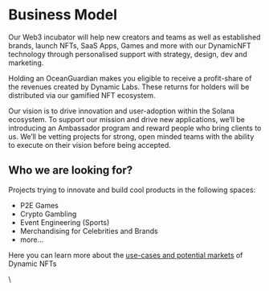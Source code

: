 # Business Model

Our Web3 incubator will help new creators and teams as well as established brands, launch NFTs, SaaS Apps, Games and more with our DynamicNFT technology through personalised support with strategy, design, dev and marketing.

Holding an OceanGuardian makes you eligible to receive a profit-share of the revenues created by Dynamic Labs. These returns for holders will be distributed via our gamified NFT ecosystem.

Our vision is to drive innovation and user-adoption within the Solana ecosystem. To support our mission and drive new applications, we’ll be introducing an Ambassador program and reward people who bring clients to us. We’ll be vetting projects for strong, open minded teams with the ability to execute on their vision before being accepted.

## Who we are looking for?

Projects trying to innovate and build cool products in the following spaces:

* P2E Games
* Crypto Gambling
* Event Engineering (Sports)
* Merchandising for Celebrities and Brands
* more...

Here you can learn more about the [use-cases and potential markets](../dynamic-nfts/potential-markets.md) of Dynamic NFTs





\
